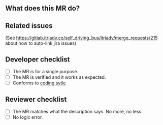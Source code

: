 ## What does this MR do?


## Related issues

(See https://gitlab.itriadv.co/self_driving_bus/itriadv/merge_requests/215 about how to auto-link jira issues)

## Developer checklist

- [ ] The MR is for a single purpose.
- [ ] The MR is verified and it works as expected.
- [ ] Conforms to [coding sytle](https://gitlab.itriadv.co/self_driving_bus/itriadv/blob/master/docs/coding_style.md)

## Reviewer checklist

- [ ] The MR matches what the description says. No more, no less.
- [ ] No logic error.
